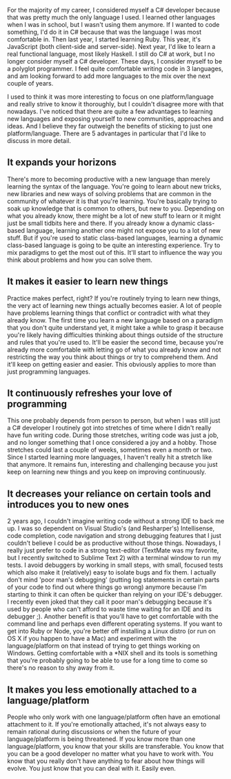 For the majority of my career, I considered myself a C# developer because that was pretty much the only language I used. I learned other languages when I was in school, but I wasn't using them anymore. If I wanted to code something, I'd do it in C# because that was the language I was most comfortable in. Then last year, I started learning Ruby. This year, it's JavaScript (both client-side and server-side). Next year, I'd like to learn a real functional language, most likely Haskell. I still do C# at work, but I no longer consider myself a C# developer. These days, I consider myself to be a polyglot programmer. I feel quite comfortable writing code in 3 languages, and am looking forward to add more languages to the mix over the next couple of years.

I used to think it was more interesting to focus on one platform/language and really strive to know it thoroughly, but I couldn't disagree more with that nowadays. I've noticed that there are quite a few advantages to learning new languages and exposing yourself to new communities, approaches and ideas. And I believe they far outweigh the benefits of sticking to just one platform/language. There are 5 advantages in particular that I'd like to discuss in more detail.

## It expands your horizons

There's more to becoming productive with a new language than merely learning the syntax of the language. You're going to learn about new tricks, new libraries and new ways of solving problems that are common in the community of whatever it is that you're learning. You're basically trying to soak up knowledge that is common to others, but new to you. Depending on what you already know, there might be a lot of new stuff to learn or it might just be small tidbits here and there. If you already know a dynamic class-based language, learning another one might not expose you to a lot of new stuff. But if you're used to static class-based languages, learning a dynamic class-based language is going to be quite an interesting experience. Try to mix paradigms to get the most out of this. It'll start to influence the way you think about problems and how you can solve them.

## It makes it easier to learn new things

Practice makes perfect, right? If you're routinely trying to learn new things, the very act of learning new things actually becomes easier. A lot of people have problems learning things that conflict or contradict with what they already know. The first time you learn a new language based on a paradigm that you don't quite understand yet, it might take a while to grasp it because you're likely having difficulties thinking about things outside of the structure and rules that you're used to. It'll be easier the second time, because you're already more comfortable with letting go of what you already know and not restricting the way you think about things or try to comprehend them. And it'll keep on getting easier and easier. This obviously applies to more than just programming languages.

## It continuously refreshes your love of programming

This one probably depends from person to person, but when I was still just a C# developer I routinely got into stretches of time where I didn't really have fun writing code. During those stretches, writing code was just a job, and no longer something that I once considered a joy and a hobby. Those stretches could last a couple of weeks, sometimes even a month or two. Since I started learning more languages, I haven't really hit a stretch like that anymore. It remains fun, interesting and challenging because you just keep on learning new things and you keep on improving continuously.

## It decreases your reliance on certain tools and introduces you to new ones

2 years ago, I couldn't imagine writing code without a strong IDE to back me up. I was so dependent on Visual Studio's (and Resharper's) Intellisense, code completion, code navigation and strong debugging features that I just couldn't believe I could be as productive without those things. Nowadays, I really just prefer to code in a strong text-editor (TextMate was my favorite, but I recently switched to Sublime Text 2) with a terminal window to run my tests. I avoid debuggers by working in small steps, with small, focused tests which also make it (relatively) easy to isolate bugs and fix them. I actually don't mind 'poor man's debugging' (putting log statements in certain parts of your code to find out where things go wrong) anymore because I'm starting to think it can often be quicker than relying on your IDE's debugger. I recently even joked that they call it poor man's debugging because it's used by people who can't afford to waste time waiting for an IDE and its debugger ;). Another benefit is that you'll have to get comfortable with the command line and perhaps even different operating systems. If you want to get into Ruby or Node, you're better off installing a Linux distro (or run on OS X if you happen to have a Mac) and experiment with the language/platform on that instead of trying to get things working on Windows. Getting comfortable with a *NIX shell and its tools is something that you're probably going to be able to use for a long time to come so there's no reason to shy away from it.

## It makes you less emotionally attached to a language/platform

People who only work with one language/platform often have an emotional attachment to it. If you're emotionally attached, it's not always easy to remain rational during discussions or when the future of your language/platform is being threatened. If you know more than one language/platform, you know that your skills are transferable. You know that you can be a good developer no matter what you have to work with. You know that you really don't have anything to fear about how things will evolve. You just know that you can deal with it. Easily even.